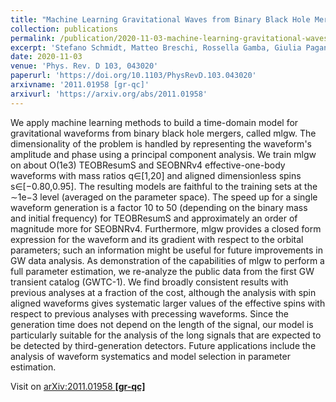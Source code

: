 ```yaml
---
title: "Machine Learning Gravitational Waves from Binary Black Hole Mergers"
collection: publications
permalink: /publication/2020-11-03-machine-learning-gravitational-waves
excerpt: 'Stefano Schmidt, Matteo Breschi, Rossella Gamba, Giulia Pagano, Piero Rettegno, Gunnar Riemenschneider, Sebastiano Bernuzzi, Alessandro Nagar, Walter Del Pozzo'
date: 2020-11-03
venue: 'Phys. Rev. D 103, 043020'
paperurl: 'https://doi.org/10.1103/PhysRevD.103.043020'
arxivname: '2011.01958 [gr-qc]'
arxivurl: 'https://arxiv.org/abs/2011.01958'
---
```


We apply machine learning methods to build a time-domain model for gravitational waveforms from binary black hole mergers, called mlgw. The dimensionality of the problem is handled by representing the waveform's amplitude and phase using a principal component analysis. We train mlgw on about O(1e3) TEOBResumS and SEOBNRv4 effective-one-body waveforms with mass ratios q∈[1,20] and aligned dimensionless spins s∈[−0.80,0.95]. The resulting models are faithful to the training sets at the ∼1e−3 level (averaged on the parameter space). The speed up for a single waveform generation is a factor 10 to 50 (depending on the binary mass and initial frequency) for TEOBResumS and approximately an order of magnitude more for SEOBNRv4. Furthermore, mlgw provides a closed form expression for the waveform and its gradient with respect to the orbital parameters; such an information might be useful for future improvements in GW data analysis. As demonstration of the capabilities of mlgw to perform a full parameter estimation, we re-analyze the public data from the first GW transient catalog (GWTC-1). We find broadly consistent results with previous analyses at a fraction of the cost, although the analysis with spin aligned waveforms gives systematic larger values of the effective spins with respect to previous analyses with precessing waveforms. Since the generation time does not depend on the length of the signal, our model is particularly suitable for the analysis of the long signals that are expected to be detected by third-generation detectors. Future applications include the analysis of waveform systematics and model selection in parameter estimation.

Visit on [arXiv:2011.01958 **[gr-qc]**](https://arxiv.org/abs/2011.01958)
